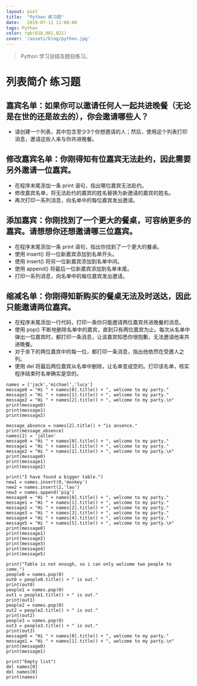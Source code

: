```yaml
---
layout: post
title:  "Python 练习题"
date:   2019-07-11 11:00:00
tags: Python
color: rgb(018,081,021)
cover: '/assets/blog/python.jpg'
---
```


> Python 学习总结及题目练习。

# 列表简介 练习题
## 嘉宾名单：如果你可以邀请任何人一起共进晚餐（无论是在世的还是故去的），你会邀请哪些人？
- 请创建一个列表，其中包含至少3个你想邀请的人；然后，使用这个列表打印消息，邀请这些人来与你共进晚餐。

## 修改嘉宾名单：你刚得知有位嘉宾无法赴约，因此需要另外邀请一位嘉宾。
- 在程序末尾添加一条 print 语句，指出哪位嘉宾无法赴约。
- 修改嘉宾名单，将无法赴约的嘉宾的姓名替换为新邀请的嘉宾的姓名。
- 再次打印一系列消息，向名单中的每位嘉宾发出邀请。

## 添加嘉宾：你刚找到了一个更大的餐桌，可容纳更多的嘉宾。请想想你还想邀请哪三位嘉宾。
- 在程序末尾添加一条 print 语句，指出你找到了一个更大的餐桌。
- 使用 insert() 将一位新嘉宾添加到名单开头。
- 使用 insert() 将另一位新嘉宾添加到名单中间。
- 使用 append() 将最后一位新嘉宾添加到名单末尾。
- 打印一系列消息，向名单中的每位嘉宾发出邀请。

## 缩减名单：你刚得知新购买的餐桌无法及时送达，因此只能邀请两位嘉宾。
- 在程序末尾添加一行代码，打印一条你只能邀请两位嘉宾共进晚餐的消息。
- 使用 pop() 不断地删除名单中的嘉宾，直到只有两位嘉宾为止。每次从名单中弹出一位嘉宾时，都打印一条消息，让该嘉宾知悉你很抱歉，无法邀请他来共进晚餐。
- 对于余下的两位嘉宾中的每一位，都打印一条消息，指出他依然在受邀人之列。
- 使用 del 将最后两位嘉宾从名单中删除，让名单变成空的。打印该名单，核实程序结束时名单确实是空的。

```
names = ['jack','michael','lucy']
message0 = "Hi " + names[0].title() + ", welcome to my party."
message1 = "Hi " + names[1].title() + ", welcome to my party."
message2 = "Hi " + names[2].title() + ", welcome to my party.\n"
print(message0)
print(message1)
print(message2)

message_absence = names[2].title() + "is ansence."
print(message_absence)
names[2] = 'jallen'
message0 = "Hi " + names[0].title() + ", welcome to my party."
message1 = "Hi " + names[1].title() + ", welcome to my party."
message2 = "Hi " + names[2].title() + ", welcome to my party.\n"
print(message0)
print(message1)
print(message2)

print("I have found a bigger table.")
new1 = names.insert(0,'monkey')
new2 = names.insert(2,'lau')
new3 = names.append('pig')
message0 = "Hi " + names[0].title() + ", welcome to my party."
message1 = "Hi " + names[1].title() + ", welcome to my party."
message2 = "Hi " + names[2].title() + ", welcome to my party."
message3 = "Hi " + names[3].title() + ", welcome to my party."
message4 = "Hi " + names[4].title() + ", welcome to my party."
message5 = "Hi " + names[5].title() + ", welcome to my party.\n"
print(message0)
print(message1)
print(message2)
print(message3)
print(message4)
print(message5)

print("Table is not enough, so i can only welcome two people to come.")
people0 = names.pop(0)
out0 = people0.title() + " is out."
print(out0)
people1 = names.pop(0)
out1 = people1.title() + " is out."
print(out1)
people2 = names.pop(0)
out2 = people2.title() + " is out."
print(out2)
people3 = names.pop(0)
out3 = people3.title() + " is out."
print(out3)
message0 = "Hi " + names[0].title() + ", welcome to my party."
message1 = "Hi " + names[1].title() + ", welcome to my party.\n"
print(message0)
print(message1)

print("Empty list")
del names[0]
del names[0]
print(names)
```
